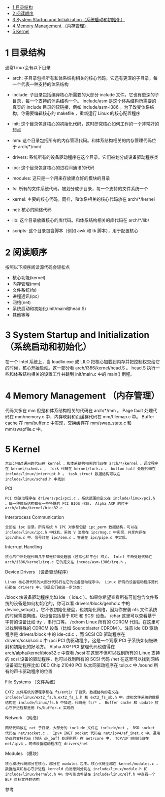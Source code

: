 
<!-- @import "[TOC]" {cmd="toc" depthFrom=1 depthTo=6 orderedList=false} -->

<!-- code_chunk_output -->

* [1 目录结构](#1-目录结构)
* [2 阅读顺序](#2-阅读顺序)
* [3 System Startup and Initialization（系统启动和初始化）](#3-system-startup-and-initialization系统启动和初始化)
* [4 Memory Management （内存管理）](#4-memory-management-内存管理)
* [5 Kernel](#5-kernel)

<!-- /code_chunk_output -->

# 1 目录结构

通常Linux会有以下目录

- arch: 子目录包括所有和体系结构相关的核心代码。它还有更深的子目录，每一个代表一种支持的体系结构

- include: 子目录包括编译核心所需要的大部分 include 文件。它也有更深的子目录，每一个支持的体系结构一个。 include/asm 是这个体系结构所需要的真实的 include 目录的软链接，例如 include/asm-i386 。为了改变体系结构，你需要编辑核心的 makefile ，重新运行 Linux 的核心配置程序 

- init: 这个目录包含核心的初始化代码，这时研究核心如何工作的一个非常好的起点

- mm: 这个目录包括所有的内存管理代码。和体系结构相关的内存管理代码位于 arch/\*/mm/

- drivers: 系统所有的设备驱动程序在这个目录。它们被划分成设备驱动程序类

- ipc: 这个目录包含核心的进程间通讯的代码

- modules: 这只是一个用来存放建立好的模块的目录

- fs: 所有的文件系统代码。被划分成子目录，每一个支持的文件系统一个

- kernel: 主要的核心代码。同样，和体系相关的核心代码放在 arch/\*/kernel

- net: 核心的网络代码

- lib: 这个目录放置核心的库代码。和体系结构相关的库代码在 arch/\*/lib/

- scripts: 这个目录包含脚本（例如 awk 和 tk 脚本），用于配置核心

# 2 阅读顺序

按照以下顺序阅读源代码会轻松点

- 核心功能(kernel) 
- 内存管理(mm) 
- 文件系统(fs)
- 进程通讯(ipc)
- 网络(net)
- 系统启动和初始化(init/main和head.S)
- 其他等等

# 3 System Startup and Initialization（系统启动和初始化）

在一个 Intel 系统上，当 loadlin.exe 或 LILO 把核心加载到内存并把控制权交给它的时候，核心开始启动。这一部分看 arch/i386/kernel/head.S 。 head.S 执行一些和体系结构相关的设置工作并跳到 init/main.c 中的 main() 例程。
 
# 4 Memory Management （内存管理）

代码大多在 mm 但是和体系结构相关的代码在 arch/*/mm 。 Page fault 处理代码在 mm/memory.c 中，内存映射和页缓存代码在 mm/filemap.c 中。 Buffer cache 在 mm/buffer.c 中实现，交换缓存在 mm/swap_state.c 和 mm/swapfile.c 中。 
 
# 5 Kernel

	大部分相对通用的代码在 kernel ，和体系结构相关的代码在 arch/*/kernel 。调度程序在 kernel/sched.c ， fork 代码在 kernel/fork.c 。 bottom half 处理代码在 include/linux/interrupt.h 。 task_struct 数据结构可以在 include/linux/sched.h 中找到 
 
PCI

	PCI 伪驱动程序在 drivers/pci/pci.c ，系统范围的定义在 include/linux/pci.h 。每一种体系结构都有一些特殊的 PCI BIOS 代码， Alpha AXP 的位于 arch/alpha/kernel/bios32.c 
 
Interprocess Communication

	全部在 ipc 目录。所有系统 V IPC 对象都包括 ipc_perm 数据结构，可以在 include/linux/ipc.h 中找到。系统 V 消息在 ipc/msg.c 中实现，共享内存在 ipc/shm.c 中，信号灯在 ipc/sem.c 。管道在 ipc/pipe.c 中实现。 
 
Interrupt Handling

	核心的中断处理代码几乎都是和微处理器（通常也和平台）相关。 Intel 中断处理代码在 arch/i386/kernel/irq.c 它的定义在 incude/asm-i386/irq.h 。 
 
Device Drivers （设备驱动程序） 

	Linux 核心源代码的大部分代码行在它的设备驱动程序中。 Linux 所有的设备驱动程序源代码都在 drivers 中，但是它们被进一步分类： 
/block 块设备驱动程序比如 ide （ ide.c ）。如果你希望查看所有可能包含文件系统的设备是如何初始化的，你可以看 drivers/block/genhd.c 中的 device_setup() 。它不仅初始化硬盘，也初始化网络，因为你安装 nfs 文件系统的时候需要网络。块设备包括基于 IDE 和 SCSI 设备。 
/char 这里可以查看基于字符的设备比如 tty ，串行口等。 
/cdrom Linux 所有的 CDROM 代码。在这里可以找到特殊的 CDROM 设备（比如 Soundblaster CDROM ）。注意 ide CD 驱动程序是 drivers/block 中的 ide-cd.c ，而 SCSI CD 驱动程序在 drivers/scsi/scsi.c 中 
/pci PCI 伪驱动程序。这是一个观察 PCI 子系统如何被映射和初始化的好地方。 Alpha AXP PCI 整理代码也值得在 arch/alpha/kernel/bios32.c 中查看 
/scsi 在这里不但可以找到所有的 Linux 支持的 scsi 设备的驱动程序，也可以找到所有的 SCSI 代码 
/net 在这里可以找到网络设备驱动程序比如 DEC Chip 21040 PCI 以太网驱动程序在 tulip.c 中 
/sound 所有的声卡驱动程序的位置 
 
File Systems （文件系统） 

	EXT2 文件系统的源程序都在 fs/ext2/ 子目录，数据结构的定义在 include/linux/ext2_fs.h,ext2_fs_i.h 和 ext2_fs_sb.h 中。虚拟文件系统的数据结构在 include/linux/fs.h 中描述，代码是 fs/* 。 Buffer cache 和 update 核心守护进程都是用 fs/buffer.c 实现的 
 
Network （网络）

	网络代码放在 net 子目录，大部分的 include 文件在 include/net 。 BSD socket 代码在 net/socket.c ， Ipv4 INET socket 代码在 net/ipv4/af_inet.c 中。通用协议的支持代码（包括 sk_buff 处理例程）在 net/core 中， TCP/IP 网络代码在 net/ipv4 。网络设备驱动程序在 drivers/net 
 
Modules （模块） 

	核心模块代码部分在核心，部分在 modules 包中。核心代码全部在 kernel/modules.c ，数据结果和核心守护进程 kerneld 的消息则分别在 include/linux/module.h 和 include/linux/kerneld.h 中。你可能也希望在 include/linux/elf.h 中查看一个 ELF 目标文件的结构 
 

参考
